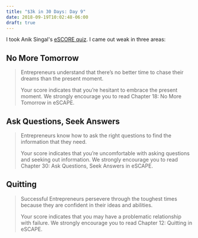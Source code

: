 ```yaml
---
title: "$3k in 30 Days: Day 9"
date: 2018-09-19T10:02:48-06:00
draft: true
---
```


I took Anik Singal's [eSCORE quiz](https://escapebook.com/quiz). I came out weak in three areas:

## No More Tomorrow

> Entrepreneurs understand that there’s no better time to chase their dreams than the present moment.
>
> Your score indicates that you’re hesitant to embrace the present moment. We strongly encourage you to read Chapter 18: No More Tomorrow in eSCAPE.

## Ask Questions, Seek Answers

> Entrepreneurs know how to ask the right questions to find the information that they need.
>
> Your score indicates that you’re uncomfortable with asking questions and seeking out information. We strongly encourage you to read Chapter 30: Ask Questions, Seek Answers in eSCAPE.

## Quitting
> Successful Entrepreneurs persevere through the toughest times because they are confident in their ideas and abilities.
>
> Your score indicates that you may have a problematic relationship with failure. We strongly encourage you to read Chapter 12: Quitting in eSCAPE.

